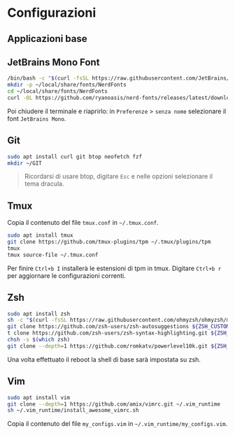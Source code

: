 # Configurazioni

## Applicazioni base

## JetBrains Mono Font

```bash
/bin/bash -c "$(curl -fsSL https://raw.githubusercontent.com/JetBrains/JetBrainsMono/master/install_manual.sh)"
mkdir -p ~/local/share/fonts/NerdFonts
cd ~/local/share/fonts/NerdFonts
curl -OL https://github.com/ryanoasis/nerd-fonts/releases/latest/download/JetBrainsMono.tar.xz | tar -xvf
```

Poi chiudere il terminale e riaprirlo: in `Preferenze` > `senza nome` selezionare il font `JetBrains Mono`.

## Git

```bash
sudo apt install curl git btop neofetch fzf
mkdir ~/GIT
```

> Ricordarsi di usare btop, digitare `Esc` e nelle opzioni selezionare il tema dracula.

## Tmux

Copia il contenuto del file `tmux.conf` in `~/.tmux.conf`.

```bash
sudo apt install tmux
git clone https://github.com/tmux-plugins/tpm ~/.tmux/plugins/tpm
tmux
tmux source-file ~/.tmux.conf
```

Per finire `Ctrl+b I` installerà le estensioni di tpm in tmux.
Digitare `Ctrl+b r` per aggiornare le configurazioni correnti.

## Zsh

```bash
sudo apt install zsh
sh -c "$(curl -fsSL https://raw.githubusercontent.com/ohmyzsh/ohmyzsh/master/tools/install.sh)"
git clone https://github.com/zsh-users/zsh-autosuggestions ${ZSH_CUSTOM:-~/.oh-my-zsh/custom}/plugins/zsh-autosuggestions
t clone https://github.com/zsh-users/zsh-syntax-highlighting.git ${ZSH_CUSTOM:-~/.oh-my-zsh/custom}/plugins/zsh-syntax-highlighting
chsh -s $(which zsh)
git clone --depth=1 https://github.com/romkatv/powerlevel10k.git ${ZSH_CUSTOM:-$HOME/.oh-my-zsh/custom}/themes/powerlevel10k
```

Una volta effettuato il reboot la shell di base sarà impostata su zsh.

## Vim

```bash
sudo apt install vim
git clone --depth=1 https://github.com/amix/vimrc.git ~/.vim_runtime
sh ~/.vim_runtime/install_awesome_vimrc.sh
```

Copia il contenuto del file `my_configs.vim` in `~/.vim_runtime/my_configs.vim`.

